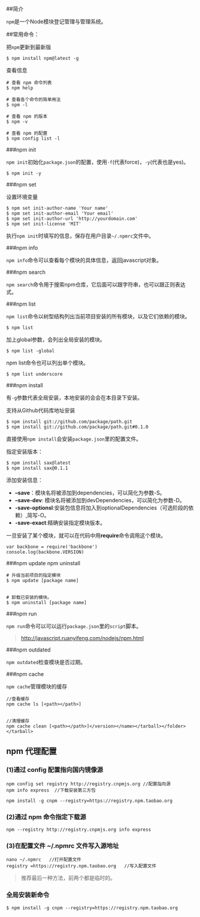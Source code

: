 ##简介

`npm`是一个Node模块登记管理与管理系统。

##常用命令：

把`npm`更新到最新版

    $ npm install npm@latest -g

查看信息

```
# 查看 npm 命令列表
$ npm help

# 查看各个命令的简单用法
$ npm -l

# 查看 npm 的版本
$ npm -v

# 查看 npm 的配置
$ npm config list -l
```

###npm init

`npm init`初始化`package.json`的配置，使用`-f`(代表force)，`-y`(代表也是yes)。

    $ npm init -y

###npm set

设置环境变量

```
$ npm set init-author-name 'Your name'
$ npm set init-author-email 'Your email'
$ npm set init-author-url 'http://yourdomain.com'
$ npm set init-license 'MIT'
```

执行`npm init`时填写的信息，保存在用户目录`~/.npmrc`文件中。

###npm info

`npm info`命令可以查看每个模块的具体信息，返回javascript对象。

###npm search

`npm search`命令用于搜索npm仓库，它后面可以跟字符串，也可以跟正则表达式。

###npm list

`npm list`命令以树型结构列出当前项目安装的所有模块，以及它们依赖的模块。

    $ npm list

加上global参数，会列出全局安装的模块。

    $ npm list -global

npm list命令也可以列出单个模块。

    $ npm list underscore

###npm install

有`-g`参数代表全局安装，本地安装的会会在本目录下安装。

支持从Github代码库地址安装

    $ npm install git://github.com/package/path.git
    $ npm install git://github.com/package/path.git#0.1.0

直接使用`npm install`会安装`package.json`里的配置文件。

指定安装版本：

```
$ npm install sax@latest
$ npm install sax@0.1.1
```

添加安装信息：

 - **–save**：模块名将被添加到dependencies，可以简化为参数-S。
 - **–save-dev**: 模块名将被添加到devDependencies，可以简化为参数-D。
 - **-save-optionsl**:安装包信息将加入到optionalDependencies（可选阶段的依赖）,简写-O。
 - **-save-exact**:精确安装指定模块版本。


一旦安装了某个模块，就可以在代码中用**require**命令调用这个模块。


    var backbone = require('backbone')
    console.log(backbone.VERSION)


###npm update npm uninstall

```
# 升级当前项目的指定模块
$ npm update [package name]


# 卸载已安装的模块。
$ npm uninstall [package name]
```

###npm run

`npm run`命令可以可以运行`package.json`里的`script`脚本。

>http://javascript.ruanyifeng.com/nodejs/npm.html


###npm outdated

`npm outdated`检查模块是否过期。

###npm cache

`npm cache`管理模块的缓存

    //查看缓存
    npm cache ls [<path></path>]


    //清理缓存
    npm cache clean [<path></path>]</version></name></tarball></folder></tarball>


## npm 代理配置

### (1)通过 config 配置指向国内镜像源

```
npm config set registry http://registry.cnpmjs.org //配置指向源
npm info express  //下载安装第三方包

npm install -g cnpm --registry=https://registry.npm.taobao.org

```

### (2)通过 npm 命令指定下载源

```
npm --registry http://registry.cnpmjs.org info express
```

### (3)在配置文件 ~/.npmrc 文件写入源地址

```
nano ~/.npmrc   //打开配置文件
registry =https://registry.npm.taobao.org   //写入配置文件
```

>推荐最后一种方法，前两个都是临时的。

### 全局安装新命令

```
$ npm install -g cnpm --registry=https://registry.npm.taobao.org
```
